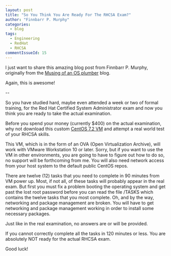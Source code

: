 ```yaml
---
layout: post
title: "So You Think You Are Ready For The RHCSA Exam?"
author: "Finnbarr P. Murphy"
categories:
  - blog
tags:
  - Engineering
  - RedHat
  - RHCSA
commentIssueId: 15
---
```


I just want to share this amazing blog post from Finnbarr P. Murphy,
originally from the [Musing of an OS plumber](http://blog.fpmurphy.com/2016/09/so-you-think-you-are-ready-for-the-rhcsa-exam.html)
blog.

Again, this is awesome!

--

So you have studied hard, maybe even attended a week or two of formal training,
for the Red Hat Certified System Administrator exam and now you think you are
ready to take the actual examination.

Before you spend your money (currently $400) on the actual examination,
why not download this custom [CentOS 7.2 VM](https://www.amazon.com/clouddrive/share/5FHkh56ZserUkTgsONCZb8UrQqUgH7JTi6RxCEsFHF1?ref_=cd_ph_share_link_copy)
and attempt a real world test of your RHCSA skills.

This VM, which is in the form of an OVA (Open Virtualization Archive),
will work with VMware Workstation 10 or later. Sorry, but if you want
to use the VM in other environments, you are going to have to figure
out how to do so, no support will be forthcoming from me. You will also
need network access from your host system to the default public CentOS repos.

There are twelve (12) tasks that you need to complete in 90 minutes from VM
power up. Most, if not all, of these tasks will probably appear in the real
exam. But first you must fix a problem booting the operating system and get
past the lost root password before you can read the file /TASKS which contains
the twelve tasks that you most complete. Oh, and by the way, networking and
package management are broken. You will have to get networking and package
management working in order to install some necessary packages.

Just like in the real examination, no answers are or will be provided.

If you cannot correctly complete all the tasks in 120 minutes or less.
You are absolutely NOT ready for the actual RHCSA exam.

Good luck!

